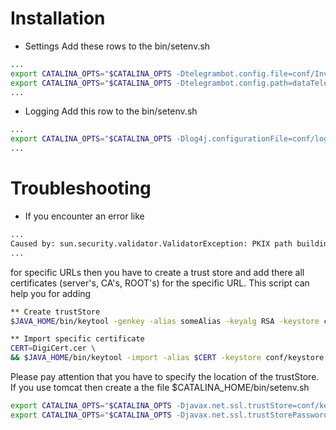 
# Installation
* Settings
Add these rows to the bin/setenv.sh
```bash
...
export CATALINA_OPTS="$CATALINA_OPTS -Dtelegrambot.config.file=conf/InvestBot.env"
export CATALINA_OPTS="$CATALINA_OPTS -Dtelegrambot.config.path=dataTelegramBot"
...
```
* Logging
Add this row to the bin/setenv.sh
```bash
...
export CATALINA_OPTS="$CATALINA_OPTS -Dlog4j.configurationFile=conf/log4j.xml"
...
```
# Troubleshooting
* If you encounter an error like 
```bash
...
Caused by: sun.security.validator.ValidatorException: PKIX path building failed: sun.security.provider.certpath.SunCertPathBuilderException: unable to find valid certification path to requested target
...
```
for specific URLs then you have to create a trust store and add there all certificates (server's, CA's, ROOT's) for the specific URL. This script can help you for adding

```bash
** Create trustStore
$JAVA_HOME/bin/keytool -genkey -alias someAlias -keyalg RSA -keystore conf/keystore.jks -validity 3650

** Import specific certificate
CERT=DigiCert.cer \
&& $JAVA_HOME/bin/keytool -import -alias $CERT -keystore conf/keystore.jks -file /tmp/certs/$CERT && ll /tmp/certs/
```
Please pay attention that you have to specify the location of the trustStore. If you use tomcat then create a the file $CATALINA_HOME/bin/setenv.sh
```bash
export CATALINA_OPTS="$CATALINA_OPTS -Djavax.net.ssl.trustStore=conf/keystore.jks"
export CATALINA_OPTS="$CATALINA_OPTS -Djavax.net.ssl.trustStorePassword=******"
```